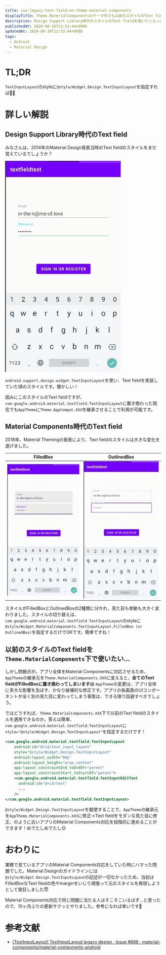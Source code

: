 ```yaml
---
title: use-legacy-text-field-on-theme-material-components
displayTitle: Theme.MaterialComponentsのテーマ内でも以前のスタイルのText fieldを使いたい
description: Design Support Library時代のスタイルのText fieldを使いたくなった時の備忘録です。
publishedAt: 2020-08-30T12:53:44+0900
updatedAt: 2020-08-30T12:53:44+0900
tags:
  - Android
  - Material Design
---
```


# TL;DR

`TextInputLayout`のstyleに`@style/Widget.Design.TextInputLayout`を指定すれば🙆‍♂️

# 詳しい解説
## Design Support Library時代のText field

みなさんは、2014年のMaterial Design発表当時のText fieldのスタイルをまだ覚えているでしょうか？

![図1. Design Support Library時代のTextInputLayout](images/text-input-layout-legacy.gif)

`android.support.design.widget.TextInputLayout`を使い、Text fieldを実装していた頃のスタイルです。懐かしい！

因みにこのスタイルのText fieldですが、`com.google.android.material.textfield.TextInputLayout`に置き換わった現在でも`AppTheme`に`Theme.AppCompat.XXX`を継承させることで利用が可能です。

## Material Components時代のText field

2018年、Material Themingの発表により、Text fieldのスタイルは大きな変化を遂げました。

|FilledBox|OutlinedBox|
|---|---|
|![図2. Material Components時代のTextInputLayout(FilledBox)](images/text-input-layout-filledbox.gif)|![図3. Material Components時代のTextInputLayout(OutlinedBox)](images/text-input-layout-outlinedbox.gif)|

スタイルがFilledBoxとOutlinedBoxの2種類に分かれ、見た目も挙動も大きく変わりました。スタイルの切り替えは、`com.google.android.material.textfield.TextInputLayout`のstyleに`@style/Widget.MaterialComponents.TextInputLayout.FilledBox (or OutlinedBox)`を指定するだけでOKです。簡単ですね！

## 以前のスタイルのText fieldを`Theme.MaterialComponents`下で使いたい…

しかし問題点が。アプリ全体をMaterial Componentsに対応させるため、`AppTheme`の継承元を`Theme.MaterialComponents.XXX`に変えると、**全てのText fieldがFilledBoxに置き換わってしまいます**😱 `AppTheme`の変更は、アプリ全体に多大な影響を及ぼす、かなり破壊的な修正です。アプリの各画面のUIコンポーネントが全く別の見た目に変わってしまう事態は、できる限り回避すべきでしょう。

ではどうすれば、`Theme.MaterialComponents.XXX`下で以前のText fieldのスタイルを適用できるのか。答えは簡単、`com.google.android.material.textfield.TextInputLayout`に`style="@style/Widget.Design.TextInputLayout"`を指定するだけです！

```xml
<com.google.android.material.textfield.TextInputLayout
    android:id="@+id/text_input_layout"
    style="@style/Widget.Design.TextInputLayout"
    android:layout_width="0dp"
    android:layout_height="wrap_content"
    app:layout_constraintEnd_toEndOf="parent"
    app:layout_constraintStart_toStartOf="parent">
    <com.google.android.material.textfield.TextInputEditText
      android:id="@+id/text"
      ...
    />
</com.google.android.material.textfield.TextInputLayout>    
```

`@style/Widget.Design.TextInputLayout`を駆使することで、`AppTheme`の継承元を`AppTheme.MaterialComponents.XXX`に修正→Text fieldをモダンな見た目に修正、のように古いアプリのMaterial Components対応を段階的に進めることができます！めでたしめでたし😊

# おわりに

業務で見ているアプリのMaterial Components対応をしていた時にハマった問題でした。Material Designのガイドラインには`@style/Widget.Design.TextInputLayout`の記述が一切なかったため、当初はFilledBoxなText filedの色やmarginをいじり頑張って元のスタイルを再現しようとして発狂しました😇

Material Components対応で同じ問題に当たる人はそこそこいるはず…と思ったので、10ヶ月ぶりの更新サクッとやりました。参考になれば幸いです🙏

# 参考文献

- [\[TextInputLayout\] TextInputLayout legacy design · Issue #686 · material-components/material-components-android](https://github.com/material-components/material-components-android/issues/686)